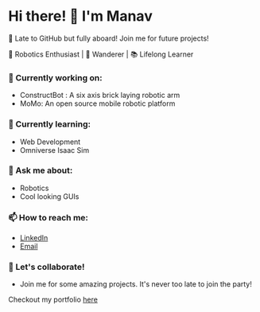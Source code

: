 # Hi there! 👋 I'm Manav

🚀 Late to GitHub but fully aboard! Join me for future projects!

🤖 Robotics Enthusiast | 🌟 Wanderer | 📚 Lifelong Learner

### 🔭 Currently working on:

- ConstructBot : A six axis brick laying robotic arm
- MoMo: An open source mobile robotic platform

### 🌱 Currently learning:

- Web Development
- Omniverse Isaac Sim 

### 💬 Ask me about:

- Robotics
- Cool looking GUIs

### 📫 How to reach me:

- [LinkedIn](https://www.linkedin.com/in/manavt2000/)
- [Email](mailto:manavt2000@gmail.com)

### 🎉 Let's collaborate!

- Join me for some amazing projects. It's never too late to join the party!

Checkout my portfolio [here](https://manavthakkar.github.io/)

